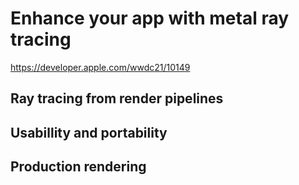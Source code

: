 # Enhance your app with metal ray tracing

<https://developer.apple.com/wwdc21/10149>

## Ray tracing from render pipelines
## Usabillity and portability
## Production rendering


